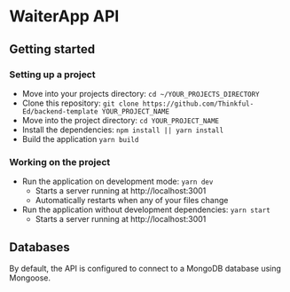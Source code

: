 # WaiterApp API

## Getting started

### Setting up a project

* Move into your projects directory: `cd ~/YOUR_PROJECTS_DIRECTORY`
* Clone this repository: `git clone https://github.com/Thinkful-Ed/backend-template YOUR_PROJECT_NAME`
* Move into the project directory: `cd YOUR_PROJECT_NAME`
* Install the dependencies: `npm install || yarn install`
* Build the application `yarn build`

### Working on the project

* Run the application on development mode: `yarn dev`
    * Starts a server running at http://localhost:3001
    * Automatically restarts when any of your files change
* Run the application without development dependencies: `yarn start`
    * Starts a server running at http://localhost:3001

## Databases

By default, the API is configured to connect to a MongoDB database using Mongoose.

